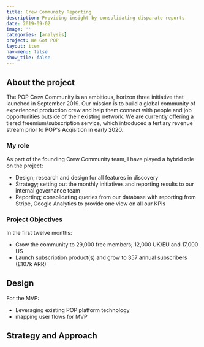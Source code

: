 ```yaml
---
title: Crew Community Reporting
description: Providing insight by consolidating disparate reports
date: 2019-09-02
image: ''
categories: [analysis]
project: We Got POP
layout: item
nav-menu: false
show_tile: false
---
```


## About the project 
The POP Crew Community is an ambitious, horizon three initiative that launched in September 2019. Our mission is to build a global community of experienced production crew and help them connect with people and job opportunities outside of their existing network. We are currently offering a tiered freemium/subscription service, which introduced a tertiary revenue stream prior to POP's Acqisition in early 2020.

### My role
As part of the founding Crew Community team, I have played a hybrid role on the project: 
* Design; research and design for all features in discovery
* Strategy; setting out the monthly initiatives and reporting results to our internal governance team
* Reporting; consolidating queries from our database with reporting from Stripe, Google Analytics to provide one view on all our KPIs

### Project Objectives
In the first twelve months:
* Grow the community to 29,000 free members; 12,000 UK/EU and 17,000 US
* Launch subscription product(s) and grow to 357 annual subscribers (£107k ARR)

## Design
For the MVP: 
* Leveraging existing POP platform technology
* mapping user flows for MVP


## Strategy and Approach
